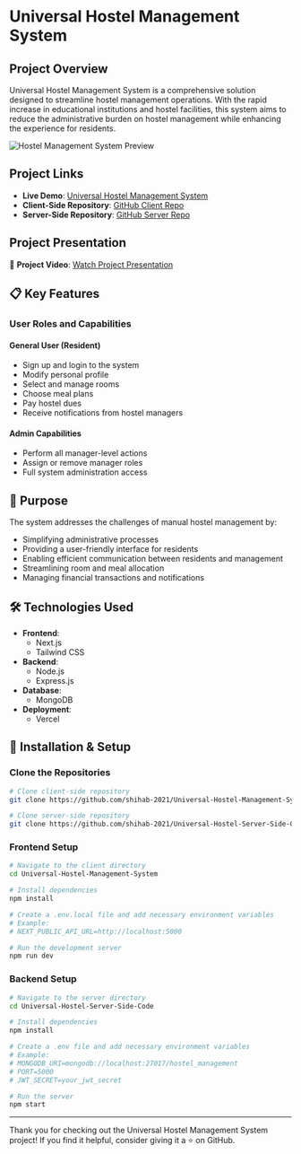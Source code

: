 # Universal Hostel Management System

## Project Overview

Universal Hostel Management System is a comprehensive solution designed to streamline hostel management operations. With the rapid increase in educational institutions and hostel facilities, this system aims to reduce the administrative burden on hostel management while enhancing the experience for residents.

![Hostel Management System Preview](https://i.ibb.co.com/dDnpT4V/e8cd3148-4887-4c5c-9ad2-e95d43df04c6.png)

## Project Links
- **Live Demo**: [Universal Hostel Management System](https://universal-hostel-management-system.vercel.app/)
- **Client-Side Repository**: [GitHub Client Repo](https://github.com/shihab-2021/Universal-Hostel-Management-System/tree/main)
- **Server-Side Repository**: [GitHub Server Repo](https://github.com/shihab-2021/Universal-Hostel-Server-Side-Code)

## Project Presentation
🎥 **Project Video**: [Watch Project Presentation](https://drive.google.com/file/d/1YiNu9QPpGn-2Ujd5KRPkzPcoZjS0L9S4/view)

## 📋 Key Features

### User Roles and Capabilities

#### General User (Resident)
- Sign up and login to the system
- Modify personal profile
- Select and manage rooms
- Choose meal plans
- Pay hostel dues
- Receive notifications from hostel managers

#### Admin Capabilities
- Perform all manager-level actions
- Assign or remove manager roles
- Full system administration access

## 📖 Purpose
The system addresses the challenges of manual hostel management by:
- Simplifying administrative processes
- Providing a user-friendly interface for residents
- Enabling efficient communication between residents and management
- Streamlining room and meal allocation
- Managing financial transactions and notifications

## 🛠️ Technologies Used

- **Frontend**:
  - Next.js
  - Tailwind CSS
- **Backend**:
  - Node.js
  - Express.js
- **Database**:
  - MongoDB
- **Deployment**: 
  - Vercel 

## 🚀 Installation & Setup

### Clone the Repositories
```bash
# Clone client-side repository
git clone https://github.com/shihab-2021/Universal-Hostel-Management-System.git

# Clone server-side repository
git clone https://github.com/shihab-2021/Universal-Hostel-Server-Side-Code.git
```
### Frontend Setup
```bash
# Navigate to the client directory
cd Universal-Hostel-Management-System

# Install dependencies
npm install

# Create a .env.local file and add necessary environment variables
# Example:
# NEXT_PUBLIC_API_URL=http://localhost:5000

# Run the development server
npm run dev
```

### Backend Setup
```bash
# Navigate to the server directory
cd Universal-Hostel-Server-Side-Code

# Install dependencies
npm install

# Create a .env file and add necessary environment variables
# Example:
# MONGODB_URI=mongodb://localhost:27017/hostel_management
# PORT=5000
# JWT_SECRET=your_jwt_secret

# Run the server
npm start
```

---

Thank you for checking out the Universal Hostel Management System project! If you find it helpful, consider giving it a ⭐ on GitHub.
